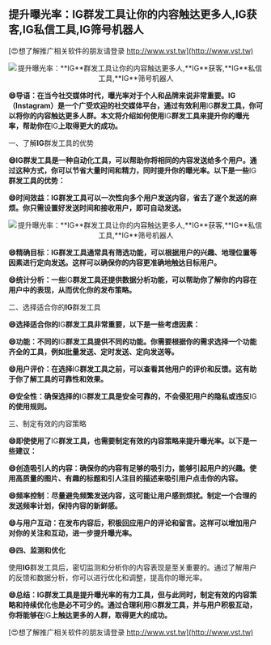 ## **提升曝光率：**IG**群发工具让你的内容触达更多人,**IG**获客,**IG**私信工具,**IG**筛号机器人**

[😍想了解推广相关软件的朋友请登录 http://www.vst.tw](http://www.vst.tw)

 <center><img src="https://vst.tw/MP4/tuiguang/png/2.png" alt="提升曝光率：**IG**群发工具让你的内容触达更多人,**IG**获客,**IG**私信工具,**IG**筛号机器人"></center>

**😄导语：在当今社交媒体时代，曝光率对于个人和品牌来说非常重要。**IG**（Instagram）是一个广受欢迎的社交媒体平台，通过有效利用**IG**群发工具，你可以将你的内容触达更多人群。本文将介绍如何使用**IG**群发工具来提升你的曝光率，帮助你在**IG**上取得更大的成功。**

一、了解**IG**群发工具的优势

**😄**IG**群发工具是一种自动化工具，可以帮助你将相同的内容发送给多个用户。通过这种方式，你可以节省大量时间和精力，同时提升你的曝光率。以下是一些**IG**群发工具的优势：**

**😄时间效益：**IG**群发工具可以一次性向多个用户发送内容，省去了逐个发送的麻烦。你只需设置好发送时间和接收用户，即可自动发送。**

 <center><img src="https://vst.tw/MP4/tuiguang/png/4.png" alt="提升曝光率：**IG**群发工具让你的内容触达更多人,**IG**获客,**IG**私信工具,**IG**筛号机器人"></center>

**😄精确目标：**IG**群发工具通常具有筛选功能，可以根据用户的兴趣、地理位置等因素进行定向发送。这样可以确保你的内容更准确地触达目标用户。**

**😄统计分析：一些**IG**群发工具还提供数据分析功能，可以帮助你了解你的内容在用户中的表现，从而优化你的发布策略。**

二、选择适合你的**IG**群发工具

**😄选择适合你的**IG**群发工具非常重要，以下是一些考虑因素：**

**😄功能：不同的**IG**群发工具提供不同的功能。你需要根据你的需求选择一个功能齐全的工具，例如批量发送、定时发送、定向发送等。**

**😄用户评价：在选择**IG**群发工具之前，可以查看其他用户的评价和反馈。这有助于你了解工具的可靠性和效果。**

**😄安全性：确保选择的**IG**群发工具是安全可靠的，不会侵犯用户的隐私或违反**IG**的使用规则。**

三、制定有效的内容策略

**😄即使使用了**IG**群发工具，也需要制定有效的内容策略来提升曝光率。以下是一些建议：**

**😄创造吸引人的内容：确保你的内容有足够的吸引力，能够引起用户的兴趣。使用高质量的图片、有趣的标题和引人注目的描述来吸引用户点击你的内容。**

**😄频率控制：尽量避免频繁发送内容，这可能让用户感到烦扰。制定一个合理的发送频率计划，保持内容的新鲜感。**

**😄与用户互动：在发布内容后，积极回应用户的评论和留言。这样可以增加用户对你的关注和互动，进一步提升曝光率。**

**😄四、监测和优化**

使用**IG**群发工具后，密切监测和分析你的内容表现是至关重要的。通过了解用户的反馈和数据分析，你可以进行优化和调整，提高你的曝光率。

**😄总结：**IG**群发工具是提升曝光率的有力工具，但与此同时，制定有效的内容策略和持续优化也是必不可少的。通过合理利用**IG**群发工具，并与用户积极互动，你将能够在**IG**上触达更多的人群，取得更大的成功。**

[😍想了解推广相关软件的朋友请登录 http://www.vst.tw](http://www.vst.tw)




